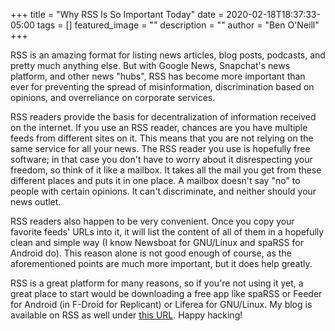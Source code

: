+++
title =  "Why RSS Is So Important Today"
date = 2020-02-18T18:37:33-05:00
tags = []
featured_image = ""
description = ""
author = "Ben O'Neill"
+++

RSS is an amazing format for listing news articles, blog posts,
podcasts, and pretty much anything else. But with Google News,
Snapchat's news platform, and other news "hubs", RSS has become more
important than ever for preventing the spread of misinformation,
discrimination based on opinions, and overreliance on corporate
services.

RSS readers provide the basis for decentralization of information
received on the internet. If you use an RSS reader, chances are you
have multiple feeds from different sites on it. This means that you
are not relying on the same service for all your news. The RSS
reader you use is hopefully free software; in that case you don't have
to worry about it disrespecting your freedom, so think of it like a
mailbox. It takes all the mail you get from these different places and
puts it in one place. A mailbox doesn't say "no" to people with
certain opinions. It can't discriminate, and neither should your news
outlet.

RSS readers also happen to be very convenient. Once you copy your
favorite feeds' URLs into it, it will list the content of all of them
in a hopefully clean and simple way (I know Newsboat for GNU/Linux and
spaRSS for Android do). This reason alone is not good enough of
course, as the aforementioned points are much more important, but it
does help greatly.

RSS is a great platform for many reasons, so if you're not using it
yet, a great place to start would be downloading a free app like
spaRSS or Feeder for Android (in F-Droid for Replicant) or Liferea
for GNU/Linux. My blog is available on RSS as well under
[this URL](https://benoneill.xyz/posts/index.xml). Happy hacking!
